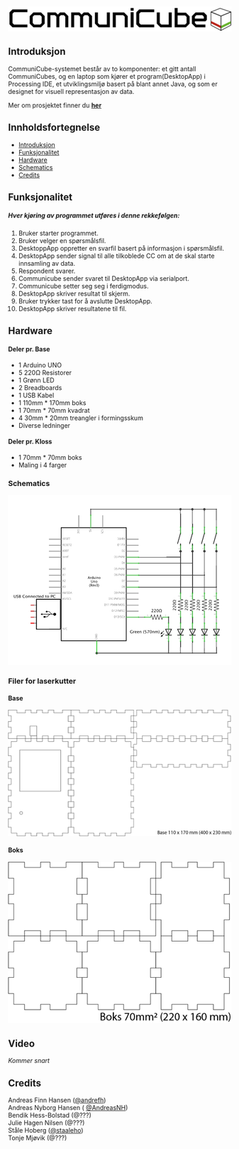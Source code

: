 ![CommuniCube Logo](https://raw.githubusercontent.com/designBuddies/CommuniCube/master/other/img/logo.png)
## Introduksjon
CommuniCube-systemet består av to komponenter: et gitt antall CommuniCubes, og en laptop som kjører et program(DesktopApp) i Processing IDE, et utviklingsmiljø basert på blant annet Java, og som er designet for visuell representasjon av data.

Mer om prosjektet finner du [**her**](http://www.uio.no/studier/emner/matnat/ifi/INF1510/v16/prosjekter/designbuddies/index.html)

## Innholdsfortegnelse
* [Introduksjon](#introduksjon)
* [Funksjonalitet](#funksjonalitet)
* [Hardware](#hardware)
* [Schematics](#schematics)
* [Credits](#credits)

## Funksjonalitet
##### Hver kjøring av programmet utføres i denne rekkefølgen:
1. Bruker starter programmet.
2. Bruker velger en spørsmålsfil.
3. DesktoppApp oppretter en svarfil basert på informasjon i spørsmålsfil.
4. DesktopApp sender signal til alle tilkoblede CC om at de skal starte innsamling av data.
5. Respondent svarer.
6. Communicube sender svaret til DesktopApp via serialport.
7. Communicube setter seg seg i ferdigmodus.
8. DesktopApp skriver resultat til skjerm.
9. Bruker trykker tast for å avslutte DesktopApp.
10. DesktopApp skriver resultatene til fil.



## Hardware
#### Deler pr. Base
* 1 Arduino UNO
* 5 220Ω Resistorer
* 1 Grønn LED
* 2 Breadboards
* 1 USB Kabel
* 1 110mm * 170mm boks
* 1 70mm * 70mm kvadrat
* 4 30mm * 20mm treangler i formingsskum
* Diverse ledninger

#### Deler pr. Kloss
* 1 70mm * 70mm boks
* Maling i 4 farger

### Schematics
![Schematics](https://raw.githubusercontent.com/designBuddies/CommuniCube/master/other/img/schematics.png)
### Filer for laserkutter
#### Base
![Lazercut Base v2](https://raw.githubusercontent.com/designBuddies/CommuniCube/master/other/img/caseplan_base.png)
#### Boks
![Lazercut Boks v2](https://raw.githubusercontent.com/designBuddies/CommuniCube/master/other/img/caseplans_boks.png)

## Video
*Kommer snart*

## Credits
Andreas Finn Hansen ([@andrefh](https://github.com/andrefh))  
Andreas Nyborg Hansen ( [@AndreasNH](https://github.com/AndreasNH))  
Bendik Hess-Bolstad (@???)  
Julie Hagen Nilsen (@???)  
Ståle Hoberg ([@staaleho](https://github.com/staaleho))  
Tonje Mjøvik (@???)
